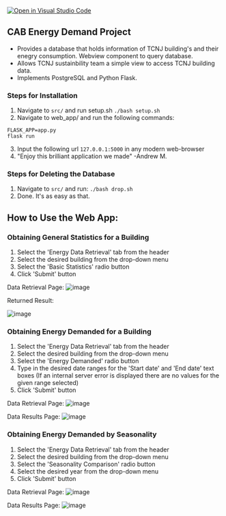 [![Open in Visual Studio Code](https://classroom.github.com/assets/open-in-vscode-f059dc9a6f8d3a56e377f745f24479a46679e63a5d9fe6f495e02850cd0d8118.svg)](https://classroom.github.com/online_ide?assignment_repo_id=6874734&assignment_repo_type=AssignmentRepo)

## CAB Energy Demand Project
- Provides a database that holds information of TCNJ building's and their enegry consumption. Webview component to query database. 
- Allows TCNJ sustainbility team a simple view to access TCNJ building data.
- Implements PostgreSQL and Python Flask. 

### Steps for Installation
1. Navigate to ```src/``` and run setup.sh
  ```./bash setup.sh```
2. Navigate to web_app/ and run the following commands:
  ```
  FLASK_APP=app.py
  flask run
  ```
3. Input the following url ```127.0.0.1:5000``` in any modern web-browser
4. "Enjoy this brilliant application we made" -Andrew M.

### Steps for Deleting the Database 
1. Navigate to ```src/``` and run: ```./bash drop.sh ```
2. Done. It's as easy as that.

## How to Use the Web App:

### Obtaining General Statistics for a Building
1. Select the 'Energy Data Retrieval' tab from the header
2. Select the desired building from the drop-down menu
3. Select the 'Basic Statistics' radio button
4. Click 'Submit' button

Data Retrieval Page:
![image](https://user-images.githubusercontent.com/44705804/166807627-25a368a0-7d8d-4f7f-9664-a377f2c272b6.png)

Returned Result:

![image](https://user-images.githubusercontent.com/44705804/166807060-9307e052-135d-444a-ae32-1fdc5a12a274.png)


### Obtaining Energy Demanded for a Building
1. Select the 'Energy Data Retrieval' tab from the header
2. Select the desired building from the drop-down menu
3. Select the 'Energy Demanded' radio button
4. Type in the desired date ranges for the 'Start date' and 'End date' text boxes (If an internal server error is displayed there are no values for the given range selected)
5. Click 'Submit' button

Data Retrieval Page:
![image](https://user-images.githubusercontent.com/44705804/166807975-57d5a5a6-df52-49ef-8b27-54864bd1e360.png)

Data Results Page:
![image](https://user-images.githubusercontent.com/44705804/166808081-69084c38-8357-4fa2-8a0b-a060294be3fe.png)


### Obtaining Energy Demanded by Seasonality

1. Select the 'Energy Data Retrieval' tab from the header
2. Select the desired building from the drop-down menu
3. Select the 'Seasonality Comparison' radio button
4. Select the desired year from the drop-down menu
5. Click 'Submit' button

Data Retrieval Page:
![image](https://user-images.githubusercontent.com/44705804/166808539-03ba9c1c-4add-4782-a807-913368c533b0.png)

Data Results Page:
![image](https://user-images.githubusercontent.com/44705804/166809360-e71700d0-2ea3-443e-b370-f5855c62c5eb.png)


